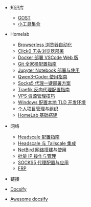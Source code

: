 <!-- markdownlint-disable first-line-h1 -->

- 知识库

  - [GOST](zh-cn/gost.md)
  - [小工具集合](zh-cn/tools.md)

- Homelab

  - [Browserless 浏览器自动化](homelab/browser.md)
  - [Click0 无头浏览器部署](homelab/click0.md)
  - [Docker 部署 VSCode Web 版](homelab/docker-vscode-web.md)
  - [Git 全家桶配置指南](homelab/git-all.md)
  - [Jupyter Notebook 部署与使用](homelab/jupyter.md)
  - [Qwen3-Coder 使用指南](homelab/Qwen3-Coder.md)
  - [Socks5 代理一键部署方案](homelab/socks5-all-in-one.md)
  - [Traefik 反向代理配置指南](homelab/traefik-guide.md)
  - [VPS 资源管理技巧](homelab/vps-manager.md)
  - [Windows 配置本地 TLD 开发环境](homelab/windows-tld.md)
  - [个人项目管理与组织](homelab/projects.md)
  - [HomeLab 基础搭建](homelab/homelab.md)

- 网络

  - [Headscale 配置指南](network/headscale.md)
  - [Headscale 与 Tailscale 集成](network/headscale-tailscale.md)
  - [NetBird 网络搭建与使用](network/netbird.md)
  - [批量 IP 操作与管理](network/ip-batch.md)
  - [SOCKS5 代理配置与应用](network/socks5.md)
  - [FRP](network/frp.md)

- 链接

- [Docsify](https://docsify.js.org/)
- [Awesome docsify](zh-cn/awesome.md)

